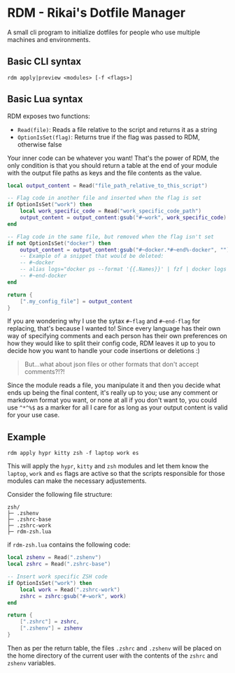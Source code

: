 # RDM - Rikai's Dotfile Manager
A small cli program to initialize dotfiles for people who use multiple machines and environments.

## Basic CLI syntax
`rdm apply|preview <modules> [-f <flags>]`
## Basic Lua syntax
RDM exposes two functions:
- `Read(file)`: Reads a file relative to the script and returns it as a string
- `OptionIsSet(flag)`: Returns true if the flag was passed to RDM, otherwise false

Your inner code can be whatever you want! That's the power of RDM, the only condition is that you should return a table at the end of your module with the output file paths as keys and the file contents as the value.

```lua
local output_content = Read("file_path_relative_to_this_script")

-- Flag code in another file and inserted when the flag is set
if OptionIsSet("work") then
    local work_specific_code = Read("work_specific_code_path")
    output_content = output_content:gsub("#~work", work_specific_code)
end

-- Flag code in the same file, but removed when the flag isn't set
if not OptionIsSet("docker") then
    output_content = output_content:gsub("#~docker.*#~end%-docker", "")
    -- Example of a snippet that would be deleted:
    -- #~docker
    -- alias logs="docker ps --format '{{.Names}}' | fzf | docker logs -f"
    -- #~end-docker
end

return {
    [".my_config_file"] = output_content
}
```

If you are wondering why I use the sytax `#~flag` and `#~end-flag` for replacing, that's because I wanted to! Since every language has their own way of specifying comments and each person has their own preferences on how they would like to split their config code, RDM leaves it up to you to decide how you want to handle your code insertions or deletions :)

> But...what about json files or other formats that don't accept comments?!?!
> 
Since the module reads a file, you manipulate it and then you decide what ends up being the final content, it's really up to you; use any comment or markdown format you want, or none at all if you don't want to, you could use `^*^%$` as a marker for all I care for as long as your output content is valid for your use case.

## Example
`rdm apply hypr kitty zsh -f laptop work es`

This will apply the `hypr`, `kitty` and `zsh` modules and let them know the `laptop`, `work` and `es` flags are active so that the scripts responsible for those modules can make the necessary adjustements.

Consider the following file structure:
```
zsh/
├─ .zshenv
├─ .zshrc-base
├─ .zshrc-work
├─ rdm-zsh.lua
```
if `rdm-zsh.lua` contains the following code:
```lua
local zshenv = Read(".zshenv")
local zshrc = Read(".zshrc-base")

-- Insert work specific ZSH code
if OptionIsSet("work") then
    local work = Read(".zshrc-work")
    zshrc = zshrc:gsub("#~work", work)
end

return {
    [".zshrc"] = zshrc,
    [".zshenv"] = zshenv
}
```
Then as per the return table, the files `.zshrc` and `.zshenv` will be placed on the home directory of the current user with the contents of the `zshrc` and `zshenv` variables.
